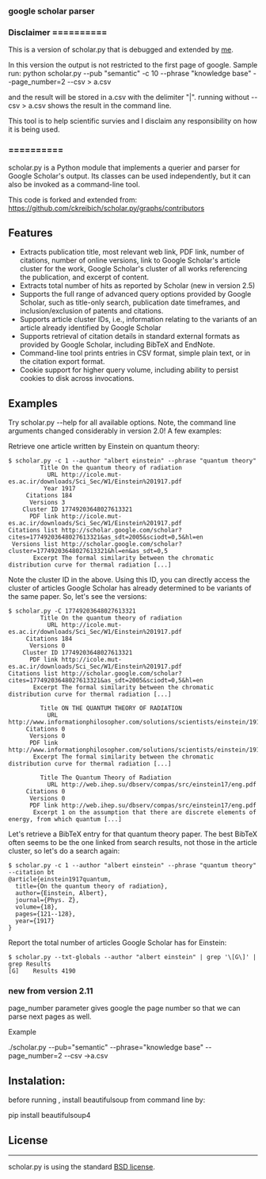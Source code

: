 ### google scholar parser

### Disclaimer ==========

This is a version of scholar.py that is debugged and extended by [me](http://sda.cs.uni-bonn.de/people/afshin-sadeghi/). 

In this version the output is not restricted to the first page of google. 
Sample run:
python scholar.py --pub "semantic" -c 10  --phrase "knowledge base"  --page_number=2 --csv  > a.csv

and the result will be stored in a.csv with the delimiter "|". running without --csv > a.csv shows the result in the command line.

This tool is to help  scientific survies and I disclaim any responsibility on how it is being used. 

### ==========
scholar.py is a Python module that implements a querier and parser for Google Scholar's output. Its classes can be used independently, but it can also be invoked as a command-line tool.

This code is forked and extended from:
https://github.com/ckreibich/scholar.py/graphs/contributors

Features
--------

* Extracts publication title, most relevant web link, PDF link, number of citations, number of online versions, link to Google Scholar's article cluster for the work, Google Scholar's cluster of all works referencing the publication, and excerpt of content.
* Extracts total number of hits as reported by Scholar (new in version 2.5)
* Supports the full range of advanced query options provided by Google Scholar, such as title-only search, publication date timeframes, and inclusion/exclusion of patents and citations.
* Supports article cluster IDs, i.e., information relating to the variants of an article already identified by Google Scholar
* Supports retrieval of citation details in standard external formats as provided by Google Scholar, including BibTeX and EndNote.
* Command-line tool prints entries in CSV format, simple plain text, or in the citation export format.
* Cookie support for higher query volume, including ability to persist cookies to disk across invocations.

Examples
--------

Try scholar.py --help for all available options. Note, the command line arguments changed considerably in version 2.0! A few examples:

Retrieve one article written by Einstein on quantum theory:

    $ scholar.py -c 1 --author "albert einstein" --phrase "quantum theory"
             Title On the quantum theory of radiation
               URL http://icole.mut-es.ac.ir/downloads/Sci_Sec/W1/Einstein%201917.pdf
              Year 1917
         Citations 184
          Versions 3
        Cluster ID 17749203648027613321
          PDF link http://icole.mut-es.ac.ir/downloads/Sci_Sec/W1/Einstein%201917.pdf
    Citations list http://scholar.google.com/scholar?cites=17749203648027613321&as_sdt=2005&sciodt=0,5&hl=en
     Versions list http://scholar.google.com/scholar?cluster=17749203648027613321&hl=en&as_sdt=0,5
           Excerpt The formal similarity between the chromatic distribution curve for thermal radiation [...]


Note the cluster ID in the above. Using this ID, you can directly access the cluster of articles Google Scholar has already determined to be variants of the same paper. So, let's see the versions:

    $ scholar.py -C 17749203648027613321
             Title On the quantum theory of radiation
               URL http://icole.mut-es.ac.ir/downloads/Sci_Sec/W1/Einstein%201917.pdf
         Citations 184
          Versions 0
        Cluster ID 17749203648027613321
          PDF link http://icole.mut-es.ac.ir/downloads/Sci_Sec/W1/Einstein%201917.pdf
    Citations list http://scholar.google.com/scholar?cites=17749203648027613321&as_sdt=2005&sciodt=0,5&hl=en
           Excerpt The formal similarity between the chromatic distribution curve for thermal radiation [...]

             Title ON THE QUANTUM THEORY OF RADIATION
               URL http://www.informationphilosopher.com/solutions/scientists/einstein/1917_Radiation.pdf
         Citations 0
          Versions 0
          PDF link http://www.informationphilosopher.com/solutions/scientists/einstein/1917_Radiation.pdf
           Excerpt The formal similarity between the chromatic distribution curve for thermal radiation [...]
    
             Title The Quantum Theory of Radiation
               URL http://web.ihep.su/dbserv/compas/src/einstein17/eng.pdf
         Citations 0
          Versions 0
          PDF link http://web.ihep.su/dbserv/compas/src/einstein17/eng.pdf
           Excerpt 1 on the assumption that there are discrete elements of energy, from which quantum [...]


Let's retrieve a BibTeX entry for that quantum theory paper. The best BibTeX often seems to be the one linked from search results, not those in the article cluster, so let's do a search again:

    $ scholar.py -c 1 --author "albert einstein" --phrase "quantum theory" --citation bt
    @article{einstein1917quantum,
      title={On the quantum theory of radiation},
      author={Einstein, Albert},
      journal={Phys. Z},
      volume={18},
      pages={121--128},
      year={1917}
    }

Report the total number of articles Google Scholar has for Einstein:

    $ scholar.py --txt-globals --author "albert einstein" | grep '\[G\]' | grep Results
    [G]    Results 4190


### new from version 2.11
page_number parameter gives google the page number so that we can parse next pages as well.

Example

 ./scholar.py --pub="semantic"    --phrase="knowledge base"  --page_number=2  --csv  ->a.csv

## Instalation:
before running , install beautifulsoup from command line by:

pip install beautifulsoup4

## License
-------

scholar.py is using the standard [BSD license](http://opensource.org/licenses/BSD-2-Clause).
